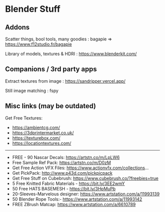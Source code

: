 # Blender Stuff

## Addons

Scatter things, bool tools, many goodies
: bagapie => https://www.f12studio.fr/bagapie

Library of models, textures & HDRI
: https://www.blenderkit.com/

## Companions / 3rd party apps

Extract textures from image
: https://sandripper.vercel.app/

Still image matching
: fspy

## Misc links (may be outdated)
Get Free Textures:
- https://ambientcg.com/
- https://3dprintermarket.co.uk/
- https://texturebox.com/
- https://locationtextures.com/
-----------------------------------------
- FREE - 90 Nascar Decals: https://artstn.co/m/LpLW6
- Free Sample Ref Pack: https://artstn.co/m/D0zM
- Get Free Action VFX Files: https://www.actionvfx.com/collections...
- Get PickPack: http://www.p43d.com/pickpicpack
- Get Free Stuff on Cubebrush: https://www.cubebrush.co/?freebies=true
- 5 Free Knitted Fabric Materials  - https://bit.ly/3EE2wmY
- 50 Free HATS BASEMESH - https://bit.ly/3HpMuPb
- 20-Sleeves-Marvelous designer: https://www.artstation.com/a/11993139
- 50 Blender Rope Tools:- https://www.artstation.com/a/11993142
- FREE ZBrush Matcap: https://www.artstation.com/a/6610789